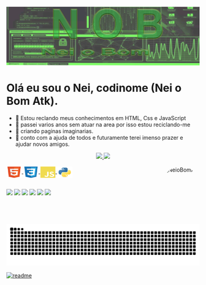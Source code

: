 ![Bem vindo ao Nei o Bom Atk](https://github.com/NeioBomAtk/NeioBomAtk/blob/NeioBomAtk/logogithub.png)
<h1> Olá eu sou o Nei, codinome (Nei o Bom Atk). </h1>


- 🔭 Estou reclando meus conhecimentos em HTML, Css e JavaScript
- 🌱 passei varios anos sem atuar na area por isso estou reciclando-me
- 👯 criando paginas imaginarias.
- 🤔 conto com a ajuda de todos e futuramente terei imenso prazer e ajudar novos amigos.

<div align="center">
  <a href="https://github.com/NeioBomAtk">
  <img height="180em" src="https://github-readme-stats.vercel.app/api?username=NeioBomAtk&show_icons=true&theme=merko&include_all_commits=true&count_private=true" />
  <img height="180em" src="https://github-readme-stats.vercel.app/api/top-langs/?username=NeioBomAtk&layout=compact&langs_count=7&theme=gruvbox" />
</div>
<div style="display: inline_block"><br>
  <img align="center" alt="NeioBomAtk-HTML" height="30" width="40" src="https://raw.githubusercontent.com/devicons/devicon/master/icons/html5/html5-original.svg">
  <img align="center" alt="NeioBomAtk-CSS" height="30" width="40" src="https://raw.githubusercontent.com/devicons/devicon/master/icons/css3/css3-original.svg">
  <img align="center" alt="NeioBomAtk-Js" height="30" width="40" src="https://raw.githubusercontent.com/devicons/devicon/master/icons/javascript/javascript-plain.svg">
  <img align="center" alt="NeioBomAtk-Python" height="30" width="40" src="https://raw.githubusercontent.com/devicons/devicon/master/icons/python/python-original.svg">
  <img align="right" alt="NeioBomAtk"height="150" style="border-radius:50px;" src="https://media1.tenor.com/images/68e8337fb4eb7e40645d832c64762a8b/tenor.gif?itemid=19443613">
</div>
  
 ##
  
<div>
 <a href="https://www.youtube.com/channel/UCML1NMWdYRcgFOqCuQ0K7Ig" target="_blank"><img src="https://img.shields.io/badge/YouTube-FF0000?style=for-the-badge&logo=youtube&logoColor=white" target="_blank"></a>
  <a href="https://www.instagram.com/lanhousecybertec/" target="_blank"><img src="https://img.shields.io/badge/-Instagram-%23E4405F?style=for-the-badge&logo=instagram&logoColor=white" target="_blank"></a>
 	<a href="https://twitter.com/pokemonatk" target="_blank"><img src="https://img.shields.io/badge/Twitch-9146FF?style=for-the-badge&logo=twitch&logoColor=white" target="_blank"></a>
 <a href="https://www.facebook.com/cybertec.lanhouse" target="_blank"><img src="https://img.shields.io/badge/Facebook-1877F2?style=for-the-badge&logo=facebook&logoColor=white" target="_blank"></a> 
  <a href = "mailto:lanhousecybertec@hotmail.com"><img src="https://img.shields.io/badge/-Gmail-%23333?style=for-the-badge&logo=gmail&logoColor=white" target="_blank"></a>
  <a href="https://www.linkedin.com/in/nei-silva-217036120/" target="_blank"><img src="https://img.shields.io/badge/-LinkedIn-%230077B5?style=for-the-badge&logo=linkedin&logoColor=white" target="_blank"></a>  
  
</div>
    
 ![Snake animation](https://github.com/NeioBomAtk/NeioBomAtk/blob/output/github-contribution-grid-snake.svg)
  
  [![readme](https://github-readme-stats.vercel.app/api/pin/?username=NeioBomAtk&repo=NeioBomAtk&theme=react)](https://github.com/NeioBomAtk/NeioBomAtk)

